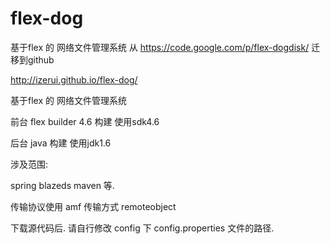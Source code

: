 flex-dog
========

基于flex 的 网络文件管理系统 从 https://code.google.com/p/flex-dogdisk/ 迁移到github



http://izerui.github.io/flex-dog/


基于flex 的 网络文件管理系统

前台 flex builder 4.6 构建 使用sdk4.6

后台 java 构建 使用jdk1.6

涉及范围:

spring blazeds maven 等.

传输协议使用 amf 传输方式 remoteobject

下载源代码后. 请自行修改 config 下 config.properties 文件的路径.

